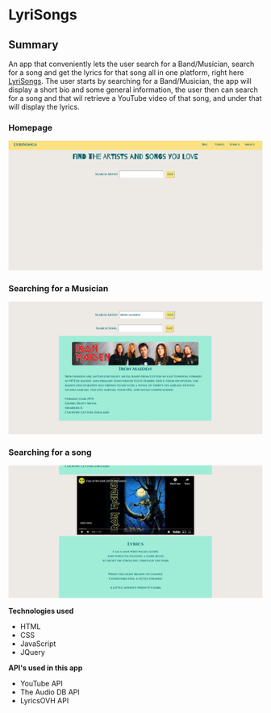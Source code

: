 # LyriSongs
## Summary
An app that conveniently lets the user search for a Band/Musician, search for a song and get the lyrics for that song all in one platform, right here [LyriSongs](https://mzibari.github.io/lyrisongs/).
The user starts by searching for a Band/Musician, the app will display a short bio and some general information, the user then can search for a song and that
wil retrieve a YouTube video of that song, and under that will display the lyrics.

### Homepage
![homepage](screenshots/homepage.JPG)

### Searching for a Musician 
![homepage](screenshots/artist-search.JPG)

### Searching for a song
![homepage](screenshots/song-search.JPG)

**Technologies used**
- HTML
- CSS
- JavaScript
- JQuery 

**API's used in this app**
- YouTube API
- The Audio DB API
- LyricsOVH API
